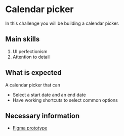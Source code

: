 # Calendar picker

In this challenge you will be building a calendar picker.

## Main skills

1. UI perfectionism
2. Attention to detail

## What is expected

A calendar picker that can

- Select a start date and an end date
- Have working shortcuts to select common options

## Necessary information

- [Figma prototype](https://www.figma.com/file/rjtEKiv5QIOJiBprppqUVr/Dev-challenge---Calendar?type=design&node-id=0%3A1&t=ojJeRg2Y4UBcTVKJ-1)

